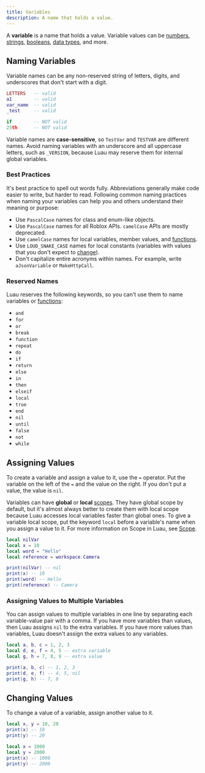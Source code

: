 ```yaml
---
title: Variables
description: A name that holds a value.
---
```


A **variable** is a name that holds a value. Variable values can be [numbers](numbers.md), [strings](strings.md), [booleans](booleans.md), [data types](/reference/engine/datatypes), and more.

## Naming Variables

Variable names can be any non-reserved string of letters, digits, and underscores that don't start with a digit.

```lua
LETTERS   -- valid
a1        -- valid
var_name  -- valid
_test     -- valid

if        -- NOT valid
25th      -- NOT valid
```

Variable names are **case-sensitive**, so `TestVar` and `TESTVAR` are different names. Avoid naming variables with an underscore and all uppercase letters, such as `_VERSION`, because Luau may reserve them for internal global variables.

### Best Practices

It's best practice to spell out words fully. Abbreviations generally make code easier to write, but harder to read. Following common naming practices when naming your variables can help you and others understand their meaning or purpose:

- Use `PascalCase` names for class and enum-like objects.
- Use `PascalCase` names for all Roblox APIs. `camelCase` APIs are mostly deprecated.
- Use `camelCase` names for local variables, member values, and [functions](functions.md).
- Use `LOUD_SNAKE_CASE` names for local constants (variables with values that you don't expect to [change](#changing-values)).
- Don't capitalize entire acronyms within names. For example, write `aJsonVariable` or `MakeHttpCall`.

### Reserved Names

Luau reserves the following keywords, so you can't use them to name variables or [functions](functions.md):

- `and`
- `for`
- `or`
- `break`
- `function`
- `repeat`
- `do`
- `if`
- `return`
- `else`
- `in`
- `then`
- `elseif`
- `local`
- `true`
- `end`
- `nil`
- `until`
- `false`
- `not`
- `while`

## Assigning Values

To create a variable and assign a value to it, use the `=` operator. Put the variable on the left of the `=` and the value on the right. If you don't put a value, the value is `nil`.

Variables can have **global** or **local** [scopes](scope.md). They have global scope by default, but it's almost always better to create them with local scope because Luau accesses local variables faster than global ones. To give a variable local scope, put the keyword `local` before a variable's name when you assign a value to it. For more information on Scope in Luau, see [Scope](scope.md).

```lua
local nilVar
local x = 10
local word = "Hello"
local reference = workspace.Camera

print(nilVar) -- nil
print(x) -- 10
print(word) -- Hello
print(reference) -- Camera
```

### Assigning Values to Multiple Variables

You can assign values to multiple variables in one line by separating each variable-value pair with a comma. If you have more variables than values, then Luau assigns `nil` to the extra variables. If you have more values than variables, Luau doesn't assign the extra values to any variables.

```lua
local a, b, c = 1, 2, 3
local d, e, f = 4, 5 -- extra variable
local g, h = 7, 8, 9 -- extra value

print(a, b, c) -- 1, 2, 3
print(d, e, f) -- 4, 5, nil
print(g, h) -- 7, 8
```

## Changing Values

To change a value of a variable, assign another value to it.

```lua
local x, y = 10, 20
print(x) -- 10
print(y) -- 20

local x = 1000
local y = 2000
print(x) -- 1000
print(y) -- 2000
```
